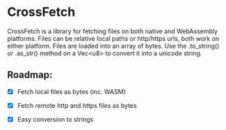 
# CrossFetch
CrossFetch is a library for fetching files on both native and WebAssembly platforms.
Files can be relative local paths or http/https urls, both work on either platform.
Files are loaded into an array of bytes. Use the .to_string() or .as_str() method on
a Vec&lt;u8&gt; to convert it into a unicode string.

## Roadmap:
- [x] Fetch local files as bytes (inc. WASM)
- [x] Fetch remote http and https files as bytes
- [x] Easy conversion to strings


